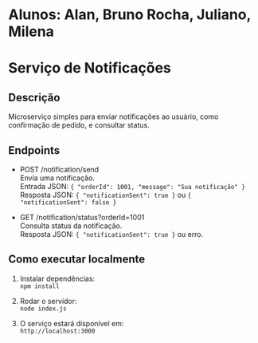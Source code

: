 # Alunos: Alan, Bruno Rocha, Juliano, Milena

# Serviço de Notificações

## Descrição
Microserviço simples para enviar notificações ao usuário, como confirmação de pedido, e consultar status.

## Endpoints

- POST /notification/send  
  Envia uma notificação.  
  Entrada JSON: `{ "orderId": 1001, "message": "Sua notificação" }`  
  Resposta JSON: `{ "notificationSent": true }` ou `{ "notificationSent": false }`

- GET /notification/status?orderId=1001  
  Consulta status da notificação.  
  Resposta JSON: `{ "notificationSent": true }` ou erro.

## Como executar localmente

1. Instalar dependências:  
   `npm install`

2. Rodar o servidor:  
   `node index.js`

3. O serviço estará disponível em:  
   `http://localhost:3000`
